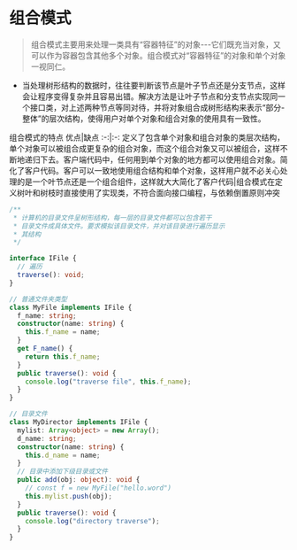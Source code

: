 # 组合模式

> 组合模式主要用来处理一类具有“容器特征”的对象---它们既充当对象，又可以作为容器包含其他多个对象。组合模式对“容器特征”的对象和单个对象一视同仁。

- 当处理树形结构的数据时，往往要判断该节点是叶子节点还是分支节点，这样会让程序变得复杂并且容易出错。解决方法是让叶子节点和分支节点实现同一个接口类，对上述两种节点等同对待，并将对象组合成树形结构来表示“部分-整体”的层次结构，使得用户对单个对象和组合对象的使用具有一致性。

组合模式的特点
优点|缺点
:-:|:-:
定义了包含单个对象和组合对象的类层次结构，单个对象可以被组合成更复杂的组合对象，而这个组合对象又可以被组合，这样不断地递归下去。客户端代码中，任何用到单个对象的地方都可以使用组合对象。简化了客户代码。客户可以一致地使用组合结构和单个对象，这样用户就不必关心处理的是一个叶节点还是一个组合组件，这样就大大简化了客户代码|组合模式在定义树叶和树枝时直接使用了实现类，不符合面向接口编程，与依赖倒置原则冲突

```typescript
/**
 * 计算机的目录文件呈树形结构，每一层的目录文件都可以包含若干
 * 目录文件成具体文件。要求模拟该目录文件，并对该目录进行遍历显示
 * 其结构
 */

interface IFile {
  // 遍历
  traverse(): void;
}

// 普通文件夹类型
class MyFile implements IFile {
  f_name: string;
  constructor(name: string) {
    this.f_name = name;
  }
  get F_name() {
    return this.f_name;
  }
  public traverse(): void {
    console.log("traverse file", this.f_name);
  }
}

// 目录文件
class MyDirector implements IFile {
  mylist: Array<object> = new Array();
  d_name: string;
  constructor(name: string) {
    this.d_name = name;
  }
  // 目录中添加下级目录或文件
  public add(obj: object): void {
    // const f = new MyFile("hello.word")
    this.mylist.push(obj);
  }
  public traverse(): void {
    console.log("directory traverse");
  }
}
```
